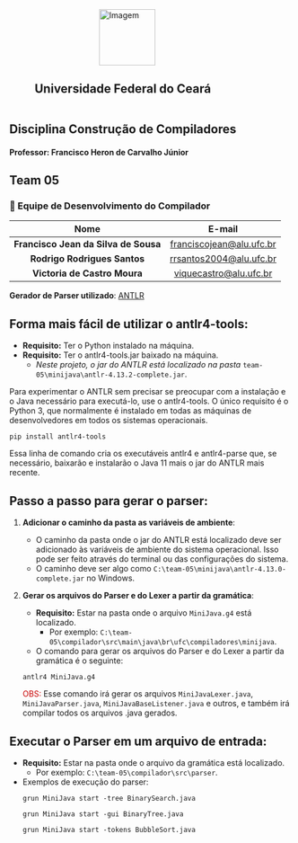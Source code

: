 <div style="display: flex; flex-direction: column; justify-content: center;">
  <div style="width: 100px; height: auto;margin-left: 160px">
    <img src="https://i.postimg.cc/PrqVxCwY/brasao1-horizontal-cor-300dpi.png" alt="Imagem" width="100">
  </div>
  <h2 style="margin-left: 45px">Universidade Federal do Ceará</h2>
</div>

## Disciplina Construção de Compiladores
#### Professor: Francisco Heron de Carvalho Júnior
## Team 05

### 👥 Equipe de Desenvolvimento do Compilador
|        Nome        |          E-mail        |
|:------------------:|:----------------------:|
| **Francisco Jean da Silva de Sousa** | franciscojean@alu.ufc.br |
| **Rodrigo Rodrigues Santos** | rrsantos2004@alu.ufc.br |
|  **Victoria de Castro Moura**  | viquecastro@alu.ufc.br |

**Gerador de Parser utilizado**: [ANTLR](https://github.com/antlr/antlr4/blob/master/doc/index.md)
 
## Forma mais fácil de utilizar o antlr4-tools:
- **Requisito:** Ter o Python instalado na máquina.
- **Requisito:** Ter o antlr4-tools.jar baixado na máquina.
  - *Neste projeto, o jar do ANTLR está localizado na pasta* `team-05\minijava\antlr-4.13.2-complete.jar`.

Para experimentar o ANTLR sem precisar se preocupar com a instalação e o Java necessário para executá-lo, use o antlr4-tools. O único requisito é o Python 3, que normalmente é instalado em todas as máquinas de desenvolvedores em todos os sistemas operacionais.

```
pip install antlr4-tools
```
Essa linha de comando cria os executáveis antlr4 e antlr4-parse que, se necessário, baixarão e instalarão o Java 11 mais o jar do ANTLR mais recente.

## Passo a passo para gerar o parser:

1. **Adicionar o caminho da pasta as variáveis de ambiente**:
   - O caminho da pasta onde o jar do ANTLR está localizado deve ser adicionado às variáveis de ambiente do sistema operacional. Isso pode ser feito através do terminal ou das configurações do sistema.
   - O caminho deve ser algo como `C:\team-05\minijava\antlr-4.13.0-complete.jar` no Windows.

2. **Gerar os arquivos do Parser e do Lexer a partir da gramática**:
   - **Requisito:** Estar na pasta onde o arquivo `MiniJava.g4` está localizado.
     - Por exemplo: `C:\team-05\compilador\src\main\java\br\ufc\compiladores\minijava`.
   - O comando para gerar os arquivos do Parser e do Lexer a partir da gramática é o seguinte:
   ```
   antlr4 MiniJava.g4
   ```
   <span style="color:#c80000;">OBS:</span> Esse comando irá gerar os arquivos `MiniJavaLexer.java`, `MiniJavaParser.java`, `MiniJavaBaseListener.java` e outros, e também irá compilar todos os arquivos .java gerados.

## Executar o Parser em um arquivo de entrada:
- **Requisito:** Estar na pasta onde o arquivo da gramática está localizado.
  - Por exemplo: `C:\team-05\compilador\src\parser`.
- Exemplos de execução do parser:
    ```
    grun MiniJava start -tree BinarySearch.java
    ```
    ```
    grun MiniJava start -gui BinaryTree.java
    ```
    ```
    grun MiniJava start -tokens BubbleSort.java
    ```
  